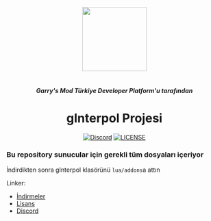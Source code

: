 <div align="center" display="flex" flex-direction="column">
<a><image src="https://cdn.discordapp.com/attachments/796121866287841310/796274152335998996/Interpol.png" width="150"></a>
<br />
<br />
<h5>Garry's Mod Türkiye Developer Platform'u tarafından</h5>
<h1>gInterpol Projesi</h1>
<p>
     <a href="https://discord.gg/cMt2ZVhhjY"><img src="https://img.shields.io/discord/796304786295095306.svg" alt="Discord"></a>
     <a href="https://github.com/gInterpol/gInterpol_server/blob/master/LICENSE"><img src="https://img.shields.io/github/license/gInterpol/gInterpol" alt="LICENSE"><a/>
</p>
</div>

### Bu repository sunucular için gerekli tüm dosyaları içeriyor

İndirdikten sonra gInterpol klasörünü `lua/addons`a attın

Linker:
- [İndirmeler](https://github.com/gInterpol/gInterpol_server/releases)
- [Lisans](https://github.com/gInterpol/gInterpol_server/blob/master/LICENSE)
- [Discord](https://discord.gg/cMt2ZVhhjY)